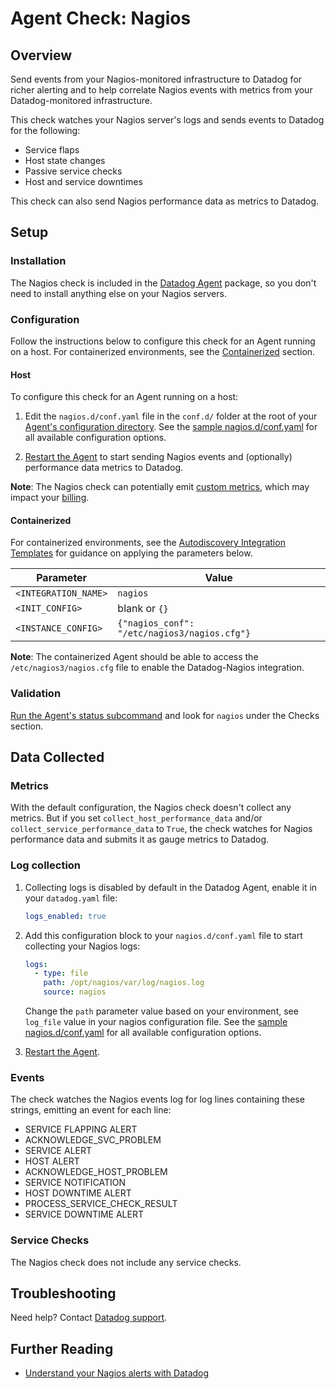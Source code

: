 # Agent Check: Nagios

## Overview

Send events from your Nagios-monitored infrastructure to Datadog for richer alerting and to help correlate Nagios events with metrics from your Datadog-monitored infrastructure.

This check watches your Nagios server's logs and sends events to Datadog for the following:

- Service flaps
- Host state changes
- Passive service checks
- Host and service downtimes

This check can also send Nagios performance data as metrics to Datadog.

## Setup

### Installation

The Nagios check is included in the [Datadog Agent][1] package, so you don't need to install anything else on your Nagios servers.

### Configuration

Follow the instructions below to configure this check for an Agent running on a host. For containerized environments, see the [Containerized](#containerized) section.

<!-- xxx tabs xxx -->
<!-- xxx tab "Host" xxx -->

#### Host

To configure this check for an Agent running on a host:

1. Edit the `nagios.d/conf.yaml` file in the `conf.d/` folder at the root of your [Agent's configuration directory][2]. See the [sample nagios.d/conf.yaml][3] for all available configuration options.

2. [Restart the Agent][4] to start sending Nagios events and (optionally) performance data metrics to Datadog.

**Note**: The Nagios check can potentially emit [custom metrics][5], which may impact your [billing][6].

<!-- xxz tab xxx -->
<!-- xxx tab "Containerized" xxx -->

#### Containerized

For containerized environments, see the [Autodiscovery Integration Templates][7] for guidance on applying the parameters below.

| Parameter            | Value                                        |
| -------------------- | -------------------------------------------- |
| `<INTEGRATION_NAME>` | `nagios`                                     |
| `<INIT_CONFIG>`      | blank or `{}`                                |
| `<INSTANCE_CONFIG>`  | `{"nagios_conf": "/etc/nagios3/nagios.cfg"}` |

**Note**: The containerized Agent should be able to access the `/etc/nagios3/nagios.cfg` file to enable the Datadog-Nagios integration.

<!-- xxz tab xxx -->
<!-- xxz tabs xxx -->

### Validation

[Run the Agent's status subcommand][8] and look for `nagios` under the Checks section.

## Data Collected

### Metrics

With the default configuration, the Nagios check doesn't collect any metrics. But if you set `collect_host_performance_data` and/or `collect_service_performance_data` to `True`, the check watches for Nagios performance data and submits it as gauge metrics to Datadog.

### Log collection

1. Collecting logs is disabled by default in the Datadog Agent, enable it in your `datadog.yaml` file:

    ```yaml
    logs_enabled: true
    ```

2. Add this configuration block to your `nagios.d/conf.yaml` file to start collecting your Nagios logs:

    ```yaml
    logs:
      - type: file
        path: /opt/nagios/var/log/nagios.log
        source: nagios
    ```

    Change the `path` parameter value based on your environment, see `log_file` value in your nagios configuration file. See the [sample nagios.d/conf.yaml][3] for all available configuration options.

3. [Restart the Agent][4].

### Events

The check watches the Nagios events log for log lines containing these strings, emitting an event for each line:

- SERVICE FLAPPING ALERT
- ACKNOWLEDGE_SVC_PROBLEM
- SERVICE ALERT
- HOST ALERT
- ACKNOWLEDGE_HOST_PROBLEM
- SERVICE NOTIFICATION
- HOST DOWNTIME ALERT
- PROCESS_SERVICE_CHECK_RESULT
- SERVICE DOWNTIME ALERT

### Service Checks

The Nagios check does not include any service checks.

## Troubleshooting

Need help? Contact [Datadog support][9].

## Further Reading

- [Understand your Nagios alerts with Datadog][10]

[1]: https://app.datadoghq.com/account/settings#agent
[2]: https://docs.datadoghq.com/agent/guide/agent-configuration-files/#agent-configuration-directory
[3]: https://github.com/DataDog/integrations-core/blob/master/nagios/datadog_checks/nagios/data/conf.yaml.example
[4]: https://docs.datadoghq.com/agent/guide/agent-commands/#start-stop-and-restart-the-agent
[5]: https://docs.datadoghq.com/developers/metrics/custom_metrics/
[6]: https://docs.datadoghq.com/account_management/billing/custom_metrics/
[7]: https://docs.datadoghq.com/agent/kubernetes/integrations/
[8]: https://docs.datadoghq.com/agent/guide/agent-commands/#agent-status-and-information
[9]: https://docs.datadoghq.com/help/
[10]: https://www.datadoghq.com/blog/nagios-monitoring
